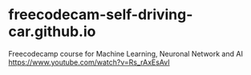 # freecodecam-self-driving-car.github.io
Freecodecamp course for Machine Learning, Neuronal Network and AI
https://www.youtube.com/watch?v=Rs_rAxEsAvI

